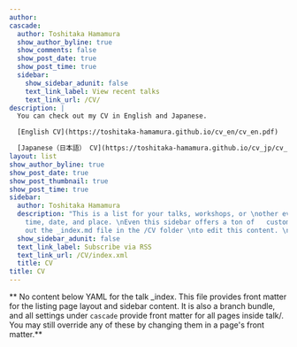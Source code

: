 ```yaml
---
author: 
cascade:
  author: Toshitaka Hamamura
  show_author_byline: true
  show_comments: false
  show_post_date: true
  show_post_time: true
  sidebar:
    show_sidebar_adunit: false
    text_link_label: View recent talks
    text_link_url: /CV/
description: |
  You can check out my CV in English and Japanese.

  [English CV](https://toshitaka-hamamura.github.io/cv_en/cv_en.pdf) 

  [Japanese（日本語） CV](https://toshitaka-hamamura.github.io/cv_jp/cv_jp.pdf) 
layout: list
show_author_byline: true
show_post_date: true
show_post_thumbnail: true
show_post_time: true
sidebar:
  author: Toshitaka Hamamura
  description: "This is a list for your talks, workshops, or \nother events with a
    time, date, and place. \nEven this sidebar offers a ton of   customizations.\n\nCheck
    out the _index.md file in the /CV folder \nto edit this content. \n"
  show_sidebar_adunit: false
  text_link_label: Subscribe via RSS
  text_link_url: /CV/index.xml
  title: CV
title: CV
---
```


** No content below YAML for the talk _index. This file provides front matter for the listing page layout and sidebar content. It is also a branch bundle, and all settings under `cascade` provide front matter for all pages inside talk/. You may still override any of these by changing them in a page's front matter.**
